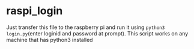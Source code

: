 # raspi_login
Just transfer this file to the raspberry pi and run it using `python3 login.py`(enter loginid and password at prompt).
This script works on any machine that has python3 installed
